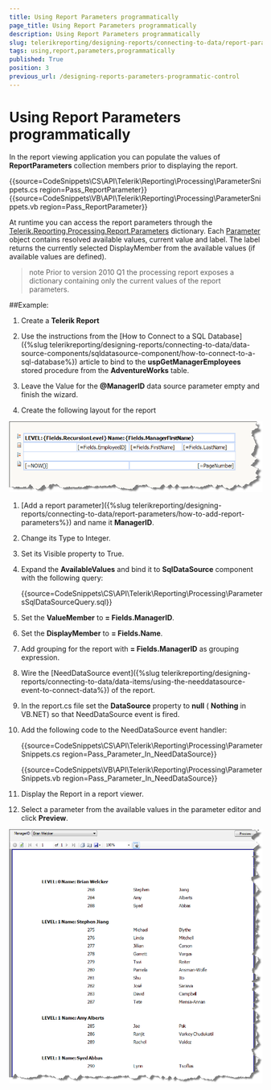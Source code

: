 ```yaml
---
title: Using Report Parameters programmatically
page_title: Using Report Parameters programmatically 
description: Using Report Parameters programmatically
slug: telerikreporting/designing-reports/connecting-to-data/report-parameters/using-report-parameters-programmatically
tags: using,report,parameters,programmatically
published: True
position: 3
previous_url: /designing-reports-parameters-programmatic-control
---
```


# Using Report Parameters programmatically

In the report viewing application you can populate the values of __ReportParameters__ collection members prior to displaying the report.

{{source=CodeSnippets\CS\API\Telerik\Reporting\Processing\ParameterSnippets.cs region=Pass_ReportParameter}}
{{source=CodeSnippets\VB\API\Telerik\Reporting\Processing\ParameterSnippets.vb region=Pass_ReportParameter}}

At runtime you can access the report parameters through the [Telerik.Reporting.Processing.Report.Parameters](/reporting/api/Telerik.Reporting.Processing.Report#Telerik_Reporting_Processing_Report_Parameters) dictionary. Each [Parameter](/reporting/api/Telerik.Reporting.Processing.Parameter) object contains resolved available values, current value and label. The label returns the currently selected DisplayMember from the available values (if available values are defined).

>note Prior to version 2010 Q1 the processing report exposes a dictionary containing only the current values of the report parameters. 

##Example:

1. Create a __Telerik Report__ 

1. Use the instructions from the [How to Connect to a SQL Database]({%slug telerikreporting/designing-reports/connecting-to-data/data-source-components/sqldatasource-component/how-to-connect-to-a-sql-database%}) article to bind to the __uspGetManagerEmployees__ stored procedure from the __AdventureWorks__ table.

1. Leave the Value for the __@ManagerID__ data source parameter empty and finish the wizard.

1. Create the following layout for the report 

  ![](images/DesignParameters008.png)

1. [Add a report parameter]({%slug telerikreporting/designing-reports/connecting-to-data/report-parameters/how-to-add-report-parameters%}) and name it __ManagerID__.

1. Change its Type to Integer.

1. Set its Visible property to True.

1. Expand the __AvailableValues__ and bind it to __SqlDataSource__ component with the following query:

	{{source=CodeSnippets\CS\API\Telerik\Reporting\Processing\ParametersSqlDataSourceQuery.sql}}

1. Set the __ValueMember__ to __= Fields.ManagerID__.

1. Set the __DisplayMember__ to __= Fields.Name__.

1. Add grouping for the report with __= Fields.ManagerID__ as grouping expression.

1. Wire the [NeedDataSource event]({%slug telerikreporting/designing-reports/connecting-to-data/data-items/using-the-needdatasource-event-to-connect-data%}) of the report.

1. In the report.cs file set the __DataSource__ property to __null__ ( __Nothing__ in VB.NET) so that NeedDataSource event is fired.

1. Add the following code to the NeedDataSource event handler:

	{{source=CodeSnippets\CS\API\Telerik\Reporting\Processing\ParameterSnippets.cs region=Pass_Parameter_In_NeedDataSource}}

	{{source=CodeSnippets\VB\API\Telerik\Reporting\Processing\ParameterSnippets.vb region=Pass_Parameter_In_NeedDataSource}}

1. Display the Report in a report viewer.

1. Select a parameter from the available values in the parameter editor and click __Preview__. 

  ![](images/DesignParameters009.png)
